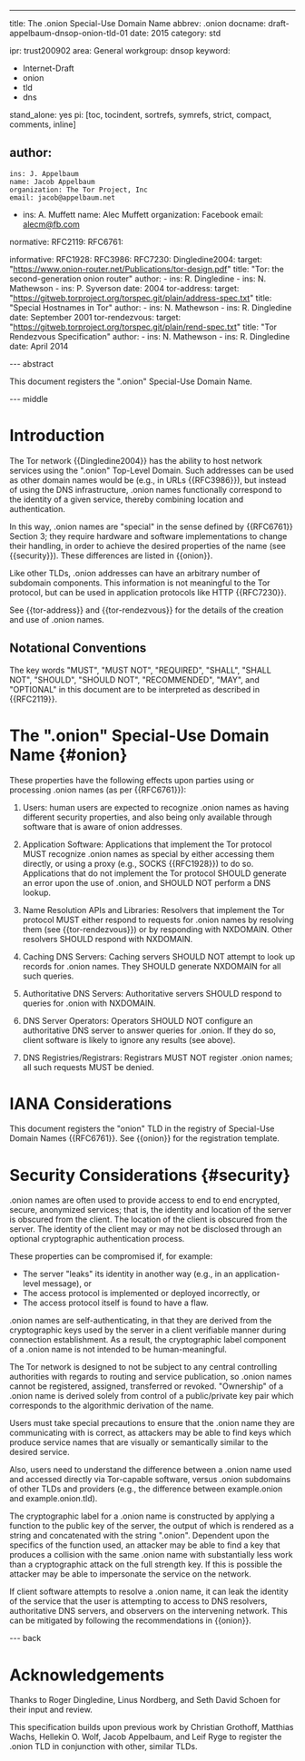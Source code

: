 ---
title: The .onion Special-Use Domain Name
abbrev: .onion
docname: draft-appelbaum-dnsop-onion-tld-01
date: 2015
category: std

ipr: trust200902
area: General
workgroup: dnsop
keyword: 
 - Internet-Draft
 - onion
 - tld
 - dns

stand_alone: yes
pi: [toc, tocindent, sortrefs, symrefs, strict, compact, comments, inline]

author:
 - 
    ins: J. Appelbaum
    name: Jacob Appelbaum
    organization: The Tor Project, Inc
    email: jacob@appelbaum.net
 -
    ins: A. Muffett
    name: Alec Muffett
    organization: Facebook
    email: alecm@fb.com    

normative:
  RFC2119:
  RFC6761:

informative:
  RFC1928:
  RFC3986:
  RFC7230:
  Dingledine2004:
    target: "https://www.onion-router.net/Publications/tor-design.pdf"
    title: "Tor: the second-generation onion router"
    author:
      - ins: R. Dingledine
      - ins: N. Mathewson
      - ins: P. Syverson
    date: 2004
  tor-address:
    target: "https://gitweb.torproject.org/torspec.git/plain/address-spec.txt"
    title: "Special Hostnames in Tor"
    author:
      - ins: N. Mathewson
      - ins: R. Dingledine
    date: September 2001
  tor-rendezvous:
    target: "https://gitweb.torproject.org/torspec.git/plain/rend-spec.txt"
    title: "Tor Rendezvous Specification"
    author: 
      - ins: N. Mathewson
      - ins: R. Dingledine
    date: April 2014

--- abstract

This document registers the ".onion" Special-Use Domain Name.

--- middle

# Introduction

The Tor network {{Dingledine2004}} has the ability to host network services
using the ".onion" Top-Level Domain. Such addresses can be used as other domain
names would be (e.g., in URLs {{RFC3986}}), but instead of using the DNS
infrastructure, .onion names functionally correspond to the identity of a
given service, thereby combining location and authentication.

In this way, .onion names are "special" in the sense defined by {{RFC6761}}
Section 3; they require hardware and software implementations to change their
handling, in order to achieve the desired properties of the name (see
{{security}}). These differences are listed in {{onion}}.

Like other TLDs, .onion addresses can have an arbitrary number of subdomain components. This information is not meaningful to the Tor protocol, but can be used in application protocols like HTTP {{RFC7230}}.

See {{tor-address}} and {{tor-rendezvous}} for the details of the creation and
use of .onion names.

## Notational Conventions

The key words "MUST", "MUST NOT", "REQUIRED", "SHALL", "SHALL NOT", "SHOULD",
"SHOULD NOT", "RECOMMENDED", "MAY", and "OPTIONAL" in this document are to be
interpreted as described in {{RFC2119}}.


# The ".onion" Special-Use Domain Name {#onion}

These properties have the following effects upon parties using or processing
.onion names (as per {{RFC6761}}):

1. Users: human users are expected to recognize .onion names as having
different security properties, and also being only available through software
that is aware of onion addresses.

2. Application Software: Applications that implement the Tor protocol MUST
recognize .onion names as special by either accessing them directly, or using a
proxy (e.g., SOCKS {{RFC1928}}) to do so. Applications that do not implement
the Tor protocol SHOULD generate an error upon the use of .onion, and SHOULD
NOT perform a DNS lookup.

3. Name Resolution APIs and Libraries: Resolvers that implement the Tor
protocol MUST either respond to requests for .onion names by resolving them
(see {{tor-rendezvous}}) or by responding with NXDOMAIN. Other resolvers SHOULD
respond with NXDOMAIN.

4. Caching DNS Servers: Caching servers SHOULD NOT attempt to look up records
for .onion names. They SHOULD generate NXDOMAIN for all such queries.

5. Authoritative DNS Servers: Authoritative servers SHOULD respond to queries
for .onion with NXDOMAIN.

6. DNS Server Operators: Operators SHOULD NOT configure an authoritative DNS
server to answer queries for .onion. If they do so, client software is likely
to ignore any results (see above).

7. DNS Registries/Registrars: Registrars MUST NOT register .onion names; all
such requests MUST be denied.


# IANA Considerations

This document registers the "onion" TLD in the  registry of Special-Use Domain Names {{RFC6761}}. See {{onion}} for the registration template.

# Security Considerations {#security}

.onion names are often used to provide access to end to end encrypted, secure,
anonymized services; that is, the identity and location of the server is
obscured from the client. The location of the client is obscured from the
server. The identity of the client may or may not be disclosed through an
optional cryptographic authentication process.

These properties can be compromised if, for example:

* The server "leaks" its identity in another way (e.g., in an application-level message), or
* The access protocol is implemented or deployed incorrectly, or
* The access protocol itself is found to have a flaw.

.onion names are self-authenticating, in that they are derived from the
cryptographic keys used by the server in a client verifiable manner during
connection establishment. As a result, the cryptographic label component of a
.onion name is not intended to be human-meaningful.

The Tor network is designed to not be subject to any central controlling
authorities with regards to routing and service publication, so .onion names
cannot be registered, assigned, transferred or revoked. "Ownership" of a .onion
name is derived solely from control of a public/private key pair which
corresponds to the algorithmic derivation of the name.

Users must take special precautions to ensure that the .onion name they are
communicating with is correct, as attackers may be able to find keys which
produce service names that are visually or semantically similar to
the desired service.

Also, users need to understand the difference between a .onion name used and
accessed directly via Tor-capable software, versus .onion subdomains of other
TLDs and providers (e.g., the difference between example.onion and
example.onion.tld).

The cryptographic label for a .onion name is constructed by applying a
function to the public key of the server, the output of which is rendered
as a string and concatenated with the string ".onion". Dependent upon the
specifics of the function used, an attacker may be able to find a key that
produces a collision with the same .onion name with substantially less work
than a cryptographic attack on the full strength key. If this is possible the
attacker may be able to impersonate the service on the network.

If client software attempts to resolve a .onion name, it can leak the identity
of the service that the user is attempting to access to DNS resolvers,
authoritative DNS servers, and observers on the intervening network. This can
be mitigated by following the recommendations in {{onion}}.


--- back

# Acknowledgements

Thanks to Roger Dingledine, Linus Nordberg, and Seth David Schoen for their input and review.

This specification builds upon previous work by Christian Grothoff, Matthias Wachs, Hellekin
O. Wolf, Jacob Appelbaum, and Leif Ryge to register the .onion TLD in conjunction with other, 
similar TLDs.
